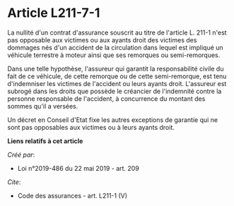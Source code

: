 # Article L211-7-1

La nullité d'un contrat d'assurance souscrit au titre de l'article L. 211-1 n'est pas opposable aux victimes ou aux ayants
droit des victimes des dommages nés d'un accident de la circulation dans lequel est impliqué un véhicule terrestre à moteur
ainsi que ses remorques ou semi-remorques. 

Dans une telle hypothèse, l'assureur qui garantit la responsabilité civile du fait de ce véhicule, de cette remorque ou de
cette semi-remorque, est tenu d'indemniser les victimes de l'accident ou leurs ayants droit. L'assureur est subrogé dans les
droits que possède le créancier de l'indemnité contre la personne responsable de l'accident, à concurrence du montant des
sommes qu'il a versées. 

Un décret en Conseil d'Etat fixe les autres exceptions de garantie qui ne sont pas opposables aux victimes ou à leurs ayants
droit.

**Liens relatifs à cet article**

_Créé par_:

  - Loi n°2019-486 du 22 mai 2019 - art. 209

_Cite_:

  - Code des assurances - art. L211-1 (V)
